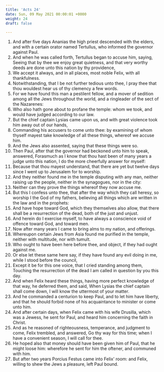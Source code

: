 ```yaml
---
title: 'Acts 24'
date: Sun, 09 May 2021 00:00:01 +0000
weight: 24
draft: false
  
---
```


1. And after five days Ananias the high priest descended with the elders, and with a certain orator named Tertullus, who informed the governor against Paul.
2. And when he was called forth, Tertullus began to accuse him, saying, Seeing that by thee we enjoy great quietness, and that very worthy deeds are done unto this nation by thy providence,
3. We accept it always, and in all places, most noble Felix, with all thankfulness.
4. Notwithstanding, that I be not further tedious unto thee, I pray thee that thou wouldest hear us of thy clemency a few words.
5. For we have found this man a pestilent fellow, and a mover of sedition among all the Jews throughout the world, and a ringleader of the sect of the Nazarenes:
6. Who also hath gone about to profane the temple: whom we took, and would have judged according to our law.
7. But the chief captain Lysias came upon us, and with great violence took him away out of our hands,
8. Commanding his accusers to come unto thee: by examining of whom thyself mayest take knowledge of all these things, whereof we accuse him.
9. And the Jews also assented, saying that these things were so.
10. Then Paul, after that the governor had beckoned unto him to speak, answered, Forasmuch as I know that thou hast been of many years a judge unto this nation, I do the more cheerfully answer for myself:
11. Because that thou mayest understand, that there are yet but twelve days since I went up to Jerusalem for to worship.
12. And they neither found me in the temple disputing with any man, neither raising up the people, neither in the synagogues, nor in the city:
13. Neither can they prove the things whereof they now accuse me.
14. But this I confess unto thee, that after the way which they call heresy, so worship I the God of my fathers, believing all things which are written in the law and in the prophets:
15. And have hope toward God, which they themselves also allow, that there shall be a resurrection of the dead, both of the just and unjust.
16. And herein do I exercise myself, to have always a conscience void of offence toward God, and toward men.
17. Now after many years I came to bring alms to my nation, and offerings.
18. Whereupon certain Jews from Asia found me purified in the temple, neither with multitude, nor with tumult.
19. Who ought to have been here before thee, and object, if they had ought against me.
20. Or else let these same here say, if they have found any evil doing in me, while I stood before the council,
21. Except it be for this one voice, that I cried standing among them, Touching the resurrection of the dead I am called in question by you this day.
22. And when Felix heard these things, having more perfect knowledge of that way, he deferred them, and said, When Lysias the chief captain shall come down, I will know the uttermost of your matter.
23. And he commanded a centurion to keep Paul, and to let him have liberty, and that he should forbid none of his acquaintance to minister or come unto him.
24. And after certain days, when Felix came with his wife Drusilla, which was a Jewess, he sent for Paul, and heard him concerning the faith in Christ.
25. And as he reasoned of righteousness, temperance, and judgment to come, Felix trembled, and answered, Go thy way for this time; when I have a convenient season, I will call for thee.
26. He hoped also that money should have been given him of Paul, that he might loose him: wherefore he sent for him the oftener, and communed with him.
27. But after two years Porcius Festus came into Felix' room: and Felix, willing to shew the Jews a pleasure, left Paul bound.
